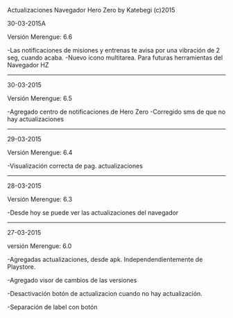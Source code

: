 Actualizaciones Navegador Hero Zero 
        by Katebegi (c)2015
        
30-03-2015A

Versión Merengue: 6.6

  -Las notificaciones de misiones y 
  entrenas te avisa por una vibración
  de 2 seg, cuando acaba.
  -Nuevo icono multitarea. Para futuras
  herramientas del Navegador HZ
____________________

30-03-2015

Versión Merengue: 6.5

  -Agregado centro de notificaciones
  de Hero Zero
  -Corregido sms de que no hay
  actualizaciones
____________________

29-03-2015

Versión Merengue: 6.4

  -Visualización correcta de pag.
  actualizaciones
_____________________

28-03-2015

Versión Merengue: 6.3

  -Desde hoy se puede ver las
  actualizaciones del navegador
_____________________

27-03-2015

versión Merengue: 6.0

  -Agregadas actualizaciones, desde apk.
  Independendientemente de Playstore.
      
  -Agregado visor de cambios de las
  versiones
      
  -Desactivación botón de actualizacion
  cuando no hay actualización.
      
  -Separación de label con botón


